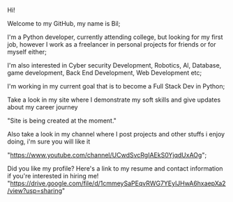 Hi! 

Welcome to my GitHub,
my name is Bil;

I'm a Python developer, currently attending college, 
but looking for my first job, however I work as a freelancer in personal
projects for friends or for myself either;

I'm also interested in 
Cyber security Development, Robotics, Al, Database, game development, Back End Development,
Web Development etc;

I'm working in my current goal that is to become a Full Stack Dev in Python;

Take a look in my site where I demonstrate my soft skills and give updates about my career journey 

"Site is being created at the moment."

Also take a look in my channel where I post projects and other stuffs i enjoy doing, i'm sure you
will like it

"https://www.youtube.com/channel/UCwdSvcRgIAEkS0YjqdUxAOg";

Did you like my profile?
Here's a link to my resume and contact information if you're interested in hiring me!
"https://drive.google.com/file/d/1cmmeySaPEqvRWG7YEylJHwA6hxaepXa2/view?usp=sharing"


<!---
Bil000/Bil000 is a ✨ special ✨ repository because its `README.md` (this file) appears on your GitHub profile.
You can click the Preview link to take a look at your changes.
--->
